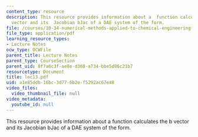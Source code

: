 ```yaml
---
content_type: resource
description: This resource provides information about a  function calculates the b
  vector and its  Jacobian bJac of a DAE system of the form.
file: /courses/10-34-numerical-methods-applied-to-chemical-engineering-fall-2005/a1e85ddb16bc3d776b2ef5292ac67e48_lec13.pdf
file_type: application/pdf
learning_resource_types:
- Lecture Notes
ocw_type: OCWFile
parent_title: Lecture Notes
parent_type: CourseSection
parent_uid: 8f7a6c3f-ae8e-d368-a734-bbe5d06c21b7
resourcetype: Document
title: lec13.pdf
uid: a1e85ddb-16bc-3d77-6b2e-f5292ac67e48
video_files:
  video_thumbnail_file: null
video_metadata:
  youtube_id: null
---
```

This resource provides information about a  function calculates the b vector and its  Jacobian bJac of a DAE system of the form.

